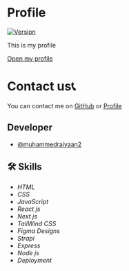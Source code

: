 # Profile
[![Version](https://img.shields.io/badge/version-1.0-green)](https://github.com/tterb/atomic-design-ui/blob/master/LICENSEs)

This is my profile

[Open my profile](https://muhammedraiyaan2.github.io/Profile/)

# Contact us📞
You can contact me on [GitHub](https://github.com/muhammedraiyaan2) or [Profile](https://muhammedraiyaan2.github.io/Profile/)

## Developer

- [@muhammedraiyaan2](https://github.com/muhammedraiyaan2)

## 🛠 Skills
- *HTML*
- *CSS*
- *JavaScript*
- *React js*
- *Next js*
- *TailWind CSS*
- *Figma Designs*
- *Strapi*
- *Express*
- *Node js*
- *Deployment*
